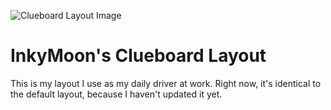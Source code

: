 ![Clueboard Layout Image](http://i.imgur.com/7Capi8W.png)

# InkyMoon's Clueboard Layout

This is my layout I use as my daily driver at work. Right now, it's identical
to the default layout, because I haven't updated it yet.